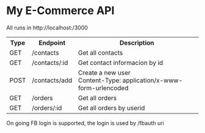 # My E-Commerce API
<p>
All runs in http://localhost:/3000
</p>

<table>
<tr>
  <th>Type</th>
  <th>Endpoint</th>
  <th>Description</th>
</tr>
  <tr>
	  <td>GET</td>
	  <td>/contacts</td>
	  <td>Get all contacts</td>
  </tr>
  <tr>
  	<td>GET</td>
  	<td>/contacts/:id</td>
  	<td>Get contact informacion by id</td>
  </tr>
  <tr>
  	<td>POST</td>
  	<td>/contacts/add</td>
  	<td>
		Create a new user <br>
		Content-Type: application/x-www-form-urlencoded<br>		
	  </td>
  </tr>
  <tr>
  	<td>GET</td>
  	<td>/orders</td>
  	<td>Get all orders</td>
  </tr>
  <tr>
  	<td>GET</td>
  	<td>/orders/:id</td>
  	<td>Get all orders by userid</td>
  </tr>
  
</table>
<p></p> On going FB login is supported, the login is used by /fbauth uri